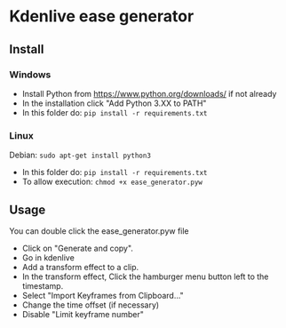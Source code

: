 # Kdenlive ease generator

## Install
### Windows

* Install Python from https://www.python.org/downloads/ if not already
* In the installation click "Add Python 3.XX to PATH"
* In this folder do: `pip install -r requirements.txt`

### Linux

Debian: `sudo apt-get install python3`

* In this folder do: `pip install -r requirements.txt`
* To allow execution: `chmod +x ease_generator.pyw`

## Usage

You can double click the ease_generator.pyw file

* Click on "Generate and copy".
* Go in kdenlive
* Add a transform effect to a clip.
* In the transform effect, Click the hamburger menu button left to the timestamp.
* Select "Import Keyframes from Clipboard..."
* Change the time offset (if necessary)
* Disable "Limit keyframe number"